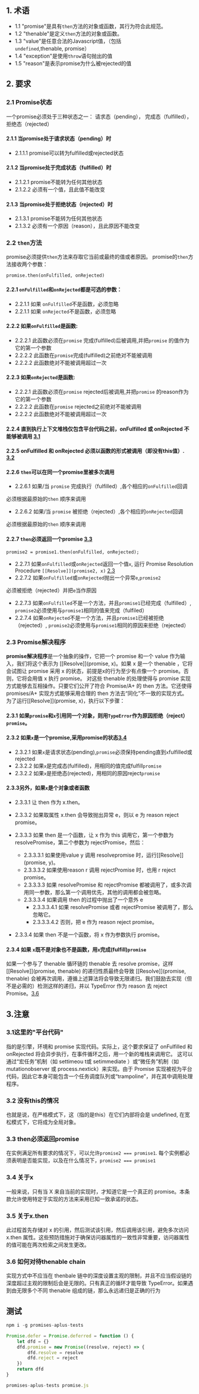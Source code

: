 ## 1. 术语

- 1.1 "promise"是具有`then`方法的对象或函数，其行为符合此规范。
- 1.2 "thenable"是定义`then`方法的对象或函数。
- 1.3 "value"是任意合法的Javascript值，（包括`undefined`,thenable, promise）
- 1.4 "exception"是使用`throw`语句抛出的值
- 1.5 "reason"是表示promise为什么被rejected的值

## 2. 要求

### 2.1 Promise状态

一个promise必须处于三种状态之一： 请求态（pending）， 完成态（fulfilled），拒绝态（rejected）

#### 2.1.1 当promise处于请求状态（pending）时

- 2.1.1.1 promise可以转为fulfilled或rejected状态

#### 2.1.2 当promise处于完成状态（fulfilled）时

- 2.1.2.1 promise不能转为任何其他状态
- 2.1.2.2 必须有一个值，且此值不能改变

#### 2.1.3 当promise处于拒绝状态（rejected）时

- 2.1.3.1 promise不能转为任何其他状态
- 2.1.3.2 必须有一个原因（reason），且此原因不能改变

### 2.2 `then`方法

promise必须提供`then`方法来存取它当前或最终的值或者原因。
promise的`then`方法接收两个参数：

```
promise.then(onFulfilled, onRejected)
```

#### 2.2.1 `onFulfilled`和`onRejected`都是可选的参数：

- 2.2.1.1 如果 `onFulfilled`不是函数，必须忽略
- 2.2.1.1 如果 `onRejected`不是函数，必须忽略

#### 2.2.2 如果`onFulfilled`是函数:

- 2.2.2.1 此函数必须在`promise` 完成(fulfilled)后被调用,并把`promise` 的值作为它的第一个参数
- 2.2.2.2 此函数在`promise`完成(fulfilled)之前绝对不能被调用
- 2.2.2.2 此函数绝对不能被调用超过一次

#### 2.2.3 如果`onRejected`是函数:

- 2.2.2.1 此函数必须在`promise` rejected后被调用,并把`promise` 的reason作为它的第一个参数
- 2.2.2.2 此函数在`promise` rejected之前绝对不能被调用
- 2.2.2.2 此函数绝对不能被调用超过一次

#### 2.2.4 直到执行上下文堆栈仅包含平台代码之前，onFulfilled 或 onRejected 不能够被调用 [3.1](https://segmentfault.com/a/1190000015914967#3.1)

#### 2.2.5 onFulfilled 和 onRejected 必须以函数的形式被调用（即没有this值）. [3.2](https://segmentfault.com/a/1190000015914967#3.2)

#### 2.2.6 `then`可以在同一个promise里被多次调用

- 2.2.6.1 如果/当 `promise` 完成执行（fulfilled）,各个相应的`onFulfilled`回调

必须根据最原始的`then` 顺序来调用

- 2.2.6.2 如果/当 `promise` 被拒绝（rejected）,各个相应的`onRejected`回调

必须根据最原始的`then` 顺序来调用

#### 2.2.7 `then`必须返回一个promise [3.3](https://segmentfault.com/a/1190000015914967#3.3)

```
promise2 = promise1.then(onFulfilled, onRejected);
```

- 2.2.7.1 如果`onFulfilled`或`onRejected`返回一个值`x`, 运行
  Promise Resolution Procedure `[[Resolve]](promise2, x)` [2.3](https://segmentfault.com/a/1190000015914967#23)
- 2.2.7.2 如果`onFulfilled`或`onRejected`抛出一个异常`e`,`promise2`

必须被拒绝（rejected）并把`e`当作原因

- 2.2.7.3 如果`onFulfilled`不是一个方法，并且`promise1`已经完成（fulfilled）,
  `promise2`必须使用与`promise1`相同的值来完成（fulfiled）
- 2.2.7.4 如果`onRejected`不是一个方法，并且`promise1`已经被拒绝（rejected）,
  `promise2`必须使用与`promise1`相同的原因来拒绝（rejected）

### 2.3 Promise解决程序

**promise解决程序**是一个抽象的操作，它把一个 promise 和一个 value 作为输入，我们将这个表示为 [[Resolve]](promise, x)。如果 x 是一个 thenable ，它将会试图让 promise 采用 x 的状态，前提是x的行为至少有点像一个 promise。否则，它将会用值 x 执行 promise。
对这些 thenable 的处理使得与 promise 实现方式能够去互相操作。只要它们公开了符合 Promise/A+ 的 then 方法。它还使得 promises/A+ 实现方式能够采用合理的 then 方法去“同化”不一致的实现方式。
为了运行[[Resolve]](promise, x)，执行以下步骤：

#### 2.3.1 如果`promise`和`x`引用同一个对象，则用`TypeError`作为原因拒绝（reject）`promise`。

#### 2.3.2 如果`x`是一个promise,采用promise的状态[3.4](https://segmentfault.com/a/1190000015914967#3.4)

- 2.3.2.1 如果`x`是请求状态(pending),`promise`必须保持pending直到`x`fulfilled或rejected
- 2.3.2.2 如果`x`是完成态(fulfilled)，用相同的值完成fulfill`promise`
- 2.3.2.2 如果`x`是拒绝态(rejected)，用相同的原因reject`promise`

#### 2.3.3另外，如果`x`是个对象或者函数

- 2.3.3.1 让 then 作为 x.then。

- 2.3.3.2 如果取属性 x.then 会导致抛出异常 e，则以 e 为 reason reject promise。

- 2.3.3.3 如果 then 是一个函数，让 x 作为 this 调用它，第一个参数为 resolvePromise，第二个参数为 rejectPromise，然后：
  - 2.3.3.3.1 如果使用value y 调用 resolvepromise 时，运行[[Resolve]](promise, y)。
  - 2.3.3.3.2 如果使用reason r 调用 rejectPromise 时，也用 r reject promise。
  - 2.3.3.3.3 如果 resolvePromise 和 rejectPromise 都被调用了，或多次调用同一参数，那么第一个调用优先，其他的调用都会被忽略。
  - 2.3.3.3.4 如果调用 then 的过程中抛出了一个意外 e
    - 2.3.3.3.4.1 如果 resolvePromise 或者 rejectPromise 被调用了，那么忽略它。
    - 2.3.3.3.4.2 否则，把 e 作为 reason reject promise。
- 2.3.3.4 如果 then 不是一个函数，将 x 作为参数执行 promise。

#### 2.3.4 如果 `x`既不是对象也不是函数，用`x`完成(fulfill)`promise`

如果一个参与了 thenable 循环链的 thenable 去 resolve promise，这样 [[Resolve]](promise, thenable) 的递归性质最终会导致 [[Resolve]](promise, thenable) 会被再次调用，遵循上述算法将会导致无限递归。我们鼓励去实现（但不是必需的）检测这样的递归，并以 TypeError 作为 reason 去 reject Promise。[3.6](https://segmentfault.com/a/1190000015914967#3.6)

## 3.注意

### 3.1这里的"平台代码"

指的是引擎，环境和 promise 实现代码。实际上，这个要求保证了 onFulfilled 和 onRejected 将会异步执行，在事件循环之后，用一个新的堆栈来调用它。 这可以通过“宏任务”机制（如 settimeou t或 setimmediate ）或“微任务”机制（如 mutationobserver 或 process.nextick）来实现。由于 Promise 实现被视为平台代码，因此它本身可能包含一个任务调度队列或“trampoline”，并在其中调用处理程序。

### 3.2 没有this的情况

也就是说，在严格模式下，这（指的是this）在它们内部将会是 undefined, 在宽松模式下，它将成为全局对象。

### 3.3 then必须返回promise

在实例满足所有要求的情况下，可以允许`promise2 === promise1`.
每个实例都必须表明是否能实现，以及在什么情况下，`promise2 === promise1`

### 3.4 关于x

一般来说，只有当 X 来自当前的实现时，才知道它是一个真正的 promise。本条款允许使用特定于实现的方法来采用已知一致承诺的状态。

### 3.5 关于x.then

此过程首先存储对 x 的引用，然后测试该引用，然后调用该引用，避免多次访问 x.then 属性。这些预防措施对于确保访问器属性的一致性非常重要，访问器属性的值可能在两次检索之间发生更改。

### 3.6 如何对待thenable chain

实现方式中不应当在 thenbale 链中的深度设置主观的限制，并且不应当假设链的深度超过主观的限制后会是无限的。只有真正的循环才能导致 TypeError。如果遇到由无限多个不同 thenable 组成的链，那么永远递归是正确的行为

## 测试

```js
npm i -g promises-aplus-tests

Promise.defer = Promise.deferred = function () {
    let dfd = {}
    dfd.promise = new Promise((resolve, reject) => {
        dfd.resolve = resolve
        dfd.reject = reject
    })
    return dfd
}

promises-aplus-tests promise.js
```

